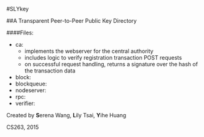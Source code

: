 #SLYkey

##A Transparent Peer-to-Peer Public Key Directory

####Files:
- ca: 
    - implements the webserver for the central authority
    - includes logic to verify registration transaction POST requests
    - on successful request handling, returns a signature over the hash of the transaction data
- block:
- blockqueue:
- nodeserver:
- rpc:
- verifier:

Created by **S**erena Wang, **L**ily Tsai, **Y**ihe Huang

CS263, 2015
